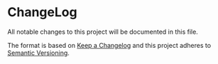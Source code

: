 # ChangeLog

All notable changes to this project will be documented in this file.

The format is based on [Keep a Changelog][KeepAChangelog] and this
project adheres to [Semantic Versioning][Semver].

[KeepAChangelog]: http://keepachangelog.com/en/1.0.0/
[Semver]: http://semver.org/spec/v2.0.0.html
